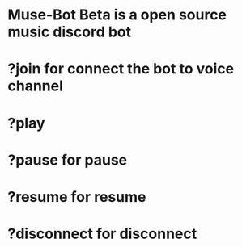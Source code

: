 # Muse-Bot Beta is a open source music discord bot



# ?join for connect the bot to voice channel
# ?play <youtube url>
# ?pause for pause
# ?resume for resume
# ?disconnect for disconnect
  
